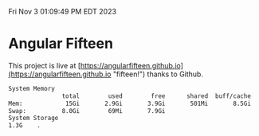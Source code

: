 Fri Nov  3 01:09:49 PM EDT 2023

# Angular Fifteen


This project is live at [https://angularfifteen.github.io](https://angularfifteen.github.io "fifteen!") thanks to Github.

```bash
System Memory
               total        used        free      shared  buff/cache   available
Mem:            15Gi       2.9Gi       3.9Gi       501Mi       8.5Gi        11Gi
Swap:          8.0Gi        69Mi       7.9Gi
System Storage
1.3G	.
```
```bash
